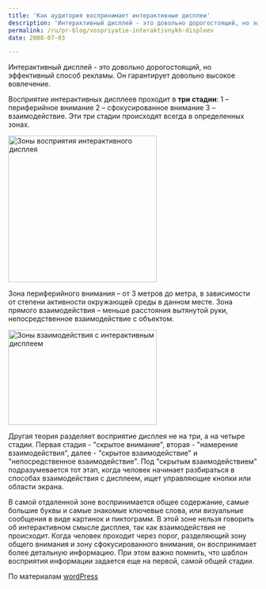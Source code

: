 ```yaml
---
title: 'Как аудитория воспринимает интерактивные дисплеи'
description: 'Интерактивный дисплей - это довольно дорогостоящий, но эффективный способ рекламы. Он гарантирует довольно высокое вовлечение.'
permalink: /ru/pr-blog/vospriyatie-interaktivnykh-displeev
date: 2008-07-03

---
```


Интерактивный дисплей - это довольно дорогостоящий, но эффективный способ рекламы. Он гарантирует довольно высокое вовлечение.

Восприятие интерактивных дисплеев проходит в <strong>три стадии</strong>: 1 – периферийное внимание 2 – сфокусированное внимание 3 – взаимодействие. Эти три стадии происходят всегда в определенных зонах.

<img src="{{ site.assets }}/upload/display1.jpg" alt="Зоны восприятия интерактивного дисплея" title="Зоны восприятия интерактивного дисплея"  class="post__img" width="300" height="296">

Зона периферийного внимания – от 3 метров до метра, в зависимости от степени активности  окружающей среды в данном месте. Зона прямого взаимодействия – меньше расстояния вытянутой руки, непосредственное взаимодействие с объектом.

<img src="{{ site.assets }}/upload/display3.jpg" alt="Зоны взаимодействия с интерактивным дисплеем" title="Зоны взаимодействия с интерактивным дисплеем"  class="post__img" width="300" height="192">

Другая теория разделяет восприятие дисплея не на три, а на четыре стадии. Первая стадия - "скрытое внимание", вторая - "намерение взаимодействия", далее - "скрытое взаимодействие" и "непосредственное взаимодействие". Под "скрытым взаимодействием" подразумевается тот этап, когда человек начинает разбираться в способах взаимодействия с дисплеем, ищет управляющие кнопки или области экрана.

В самой отдаленной зоне воспринимается общее содержание, самые большие буквы и самые знакомые ключевые слова, или визуальные сообщения в виде картинок и пиктограмм. В этой зоне нельзя говорить об интерактивном смысле дисплея, так как взаимодействия не происходит. Когда человек проходит через порог, разделяющий зону общего внимания и зону сфокусированного внимания, он воспринимает более детальную информацию. При этом важно помнить, что шаблон восприятия информации задается еще на первой, самой общей стадии.

По материалам <a href="http://magicalmirrors2006.wordpress.com/2008/07/02/interactive-displays-perception-awareness-and-interaction/">wordPress</a>

